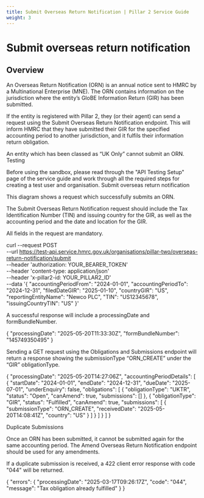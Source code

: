 ```yaml
---
title: Submit Overseas Return Notification | Pillar 2 Service Guide
weight: 3
---
```


# Submit overseas return notification

## Overview

An Overseas Return Notification (ORN) is an annual notice sent to HMRC by a Multinational Enterprise (MNE). The ORN contains information on the jurisdiction where the entity’s GloBE Information Return (GIR) has been submitted. 

If the entity is registered with Pillar 2, they (or their agent) can send a request using the Submit Overseas Return Notification endpoint. This will inform HMRC that they have submitted their GIR for the specified accounting period to another jurisdiction, and it fulfils their information return obligation. 

An entity which has been classed as “UK Only” cannot submit an ORN. 
Testing


Before using the sandbox, please read through the "API Testing Setup" page of the service guide and work through all the required steps for creating a test user and organisation.
Submit overseas return notification

This diagram shows a request which successfully submits an ORN.  



The Submit Overseas Return Notification request should include the Tax Identification Number (TIN) and issuing country for the GIR, as well as the accounting period and the date and location for the GIR.
 
All fields in the request are mandatory.  


curl --request POST \
  --url https://test-api.service.hmrc.gov.uk/organisations/pillar-two/overseas-return-notification/submit \
  --header 'authorization: YOUR_BEARER_TOKEN' \
  --header 'content-type: application/json' \
  --header 'x-pillar2-id: YOUR_PILLAR2_ID' \
  --data '{
  "accountingPeriodFrom": "2024-01-01",
  "accountingPeriodTo": "2024-12-31",
  "filedDateGIR": "2025-01-10",
  "countryGIR": "US",
  "reportingEntityName": "Newco PLC",
  "TIN": "US12345678",
  "issuingCountryTIN": "US"
}'


 A successful response will include a processingDate and formBundleNumber. 


{
  "processingDate": "2025-05-20T11:33:30Z",
  "formBundleNumber": "145749350495"
}


Sending a GET request using the Obligations and Submissions endpoint will return a response showing the submissionType “ORN_CREATE” under the “GIR” obligationType. 


{
  "processingDate": "2025-05-20T14:27:06Z",
  "accountingPeriodDetails": [
    {
      "startDate": "2024-01-01",
      "endDate": "2024-12-31",
      "dueDate": "2025-07-01",
      "underEnquiry": false,
      "obligations": [
        {
          "obligationType": "UKTR",
          "status": "Open",
          "canAmend": true,
          "submissions": []
        },
        {
          "obligationType": "GIR",
          "status": "Fulfilled",
          "canAmend": true,
          "submissions": [
                       {
              "submissionType": "ORN_CREATE",
              "receivedDate": "2025-05-20T14:08:41Z",
              "country": "US"
            }
          ]
        }
      ]
    }
  ]
}




Duplicate Submissions


Once an ORN has been submitted, it cannot be submitted again for the same accounting period. The Amend Overseas Return Notification endpoint should be used for any amendments.


If a duplicate submission is received, a 422 client error response with code "044" will be returned.


{
  "errors": {
    "processingDate": "2025-03-17T09:26:17Z",
    "code": "044",
    "message": "Tax obligation already fulfilled"
  }
}


